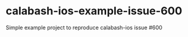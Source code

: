 calabash-ios-example-issue-600
==============================

Simple example project to reproduce calabash-ios issue #600
